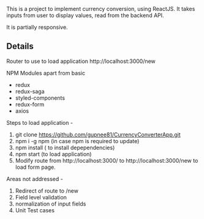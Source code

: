 This is a project to implement currency conversion, using ReactJS. It takes inputs from user to display values, read from the backend API.

It is partially responsive.

## Details

Router to use to load application
http://localhost:3000/new

NPM Modules apart from basic
* redux
* redux-saga
* styled-components
* redux-form
* axios

Steps to load application - 
1) git clone https://github.com/gupnee81/CurrencyConverterApp.git
2) npm i -g npm (in case npm is required to update)
3) npm install ( to install depependencies)
4) npm start (to load application)
5) Modify route from http://localhost:3000/ to http://localhost:3000/new to load form page.


Areas not addressed - 
1) Redirect of route to /new
2) Field level validation
3) normalization of input fields
4) Unit Test cases
